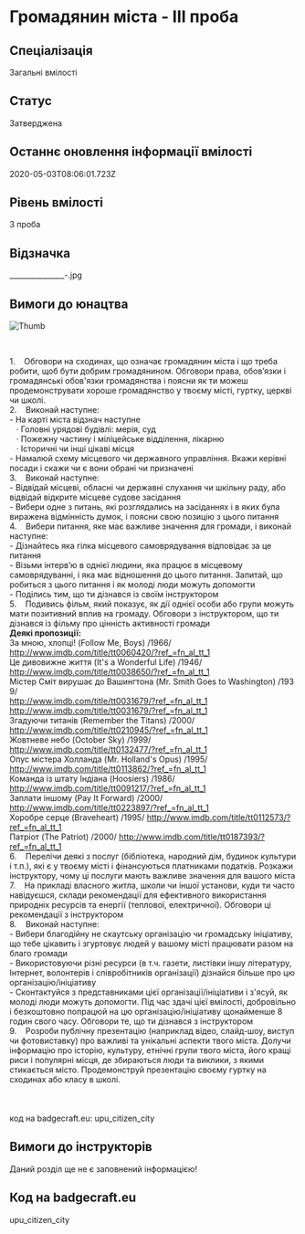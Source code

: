 # Громадянин міста - ІІІ проба

## Спеціалізація

Загальні вмілості

## Статус

Затверджена

## Останнє оновлення інформації вмілості

2020-05-03T08:06:01.723Z

## Рівень вмілості

3 проба

## Відзначка

________________-_.jpg

## Вимоги до юнацтва

<p><span><img alt="Thumb                   " src="/uploads/textareas/bootsy/image/97/small_________________-_.jpg"><br></span></p><p><br></p><div>1.&nbsp;&nbsp;&nbsp;
Обговори на сходинах, що
означає громадянин міста і що треба робити, щоб бути добрим громадянином.
Обговори права, обов’язки і громадянські обов'язки громадянства і поясни як ти
можеш продемонструвати хороше громадянство у твоєму місті, гуртку, церкві чи
школі.<br>2.&nbsp;&nbsp;&nbsp;
Виконай наступне:<br>- На карті міста відзнач наступне<br>&nbsp; &nbsp;· Головні урядові будівлі: мерія, суд<br>&nbsp; &nbsp;· Пожежну частину і міліцейське відділення,
лікарню<br>&nbsp; &nbsp;· Історичні чи інші цікаві місця<br>- Намалюй схему місцевого чи державного
управління. Вкажи керівні посади і скажи чи є вони обрані чи призначені<br>3.&nbsp;&nbsp;&nbsp;
Виконай наступне:<br>- Відвідай місцеві, обласні чи державні
слухання чи шкільну раду, або відвідай відкрите місцеве судове засідання<br>- Вибери одне з питань, які розглядались на
засіданнях і в яких була виражена відмінність думок, і поясни свою позицію з
цього питання<br>4.&nbsp;&nbsp;&nbsp;
Вибери питання, яке має важливе значення
для громади, і виконай наступне:<br>- Дізнайтесь яка гілка місцевого самоврядування
відповідає за це питання<br>- Візьми інтерв’ю в однієї людини, яка працює
в місцевому самоврядуванні, і яка має відношення до цього питання. Запитай, що
робиться з цього питання і як молоді люди можуть допомогти<br>- Поділись тим, що ти дізнався із своїм інструктором<br>5.&nbsp;&nbsp;&nbsp;
Подивись фільм, який показує, як дії однієї
особи або групи можуть мати позитивний вплив на громаду. Обговори з
інструктором, що ти дізнався із фільму про цінність активності громади<br><b>Деякі
пропозиції:<br></b>За мною, хлопці! (Follow Me, Boys) /1966/ <a target="_blank" rel="nofollow" href="http://www.imdb.com/title/tt0060420/?ref_=fn_al_tt_1">http://www.imdb.com/title/tt0060420/?ref_=fn_al_tt_1<br></a>Це&nbsp;дивовижне&nbsp;життя (It's
a Wonderful Life) /1946/
<a target="_blank" rel="nofollow" href="http://www.imdb.com/title/tt0038650/?ref_=fn_al_tt_1">http://www.imdb.com/title/tt0038650/?ref_=fn_al_tt_1<br></a>Містер&nbsp;Сміт&nbsp;вирушає&nbsp;до&nbsp;Вашингтона&nbsp;(Mr.&nbsp;Smith&nbsp;Goes&nbsp;to&nbsp;Washington)&nbsp;/1939<span>/<br>
<a target="_blank" rel="nofollow" href="http://www.imdb.com/title/tt0031679/?ref_=fn_al_tt_1">http://www.imdb.com/title/tt0031679/?ref_=fn_al_tt_1<br></a></span><a target="_blank" rel="nofollow" href="http://www.imdb.com/title/tt0031679/?ref_=fn_al_tt_1">http://www.imdb.com/title/tt0031679/?ref_=fn_al_tt_1<br></a>Згадуючи титанів (Remember the
Titans) /2000/
<a target="_blank" rel="nofollow" href="http://www.imdb.com/title/tt0210945/?ref_=fn_al_tt_1">http://www.imdb.com/title/tt0210945/?ref_=fn_al_tt_1<br></a>Жовтневе небо (October Sky) /1999/ <a target="_blank" rel="nofollow" href="http://www.imdb.com/title/tt0132477/?ref_=fn_al_tt_1">http://www.imdb.com/title/tt0132477/?ref_=fn_al_tt_1<br></a>Опус містера Холланда (Mr.
Holland's Opus) /1995/ <a target="_blank" rel="nofollow" href="http://www.imdb.com/title/tt0113862/?ref_=fn_al_tt_1">http://www.imdb.com/title/tt0113862/?ref_=fn_al_tt_1<br></a>Команда із штату Індіана (Hoosiers)
/1986/ <a target="_blank" rel="nofollow" href="http://www.imdb.com/title/tt0091217/?ref_=fn_al_tt_1">http://www.imdb.com/title/tt0091217/?ref_=fn_al_tt_1<br></a>Заплати іншому (Pay It Forward) /2000/ <a target="_blank" rel="nofollow" href="http://www.imdb.com/title/tt0223897/?ref_=fn_al_tt_1">http://www.imdb.com/title/tt0223897/?ref_=fn_al_tt_1<br></a>Хоробре серце (Braveheart) /1995/
<a target="_blank" rel="nofollow" href="http://www.imdb.com/title/tt0112573/?ref_=fn_al_tt_1">http://www.imdb.com/title/tt0112573/?ref_=fn_al_tt_1<br></a>Патріот (The Patriot) /2000/
<a target="_blank" rel="nofollow" href="http://www.imdb.com/title/tt0187393/?ref_=fn_al_tt_1">http://www.imdb.com/title/tt0187393/?ref_=fn_al_tt_1</a><br>6.&nbsp;&nbsp;&nbsp;
Перелічи деякі з послуг (бібліотека,
народний дім, будинок культури і т.п.), які є у твоєму місті і фінансуються
платниками податків. Розкажи інструктору, чому ці послуги мають важливе
значення для вашого міста<br>7.&nbsp;&nbsp;&nbsp;
На прикладі власного житла,
школи чи іншої установи, куди ти часто навідуєшся, склади рекомендації для
ефективного використання природніх ресурсів та енергії (теплової, електричної).
Обговори ці рекомендації з інструктором<br>8.&nbsp;&nbsp;&nbsp;
Виконай наступне:<br>- Вибери благодійну не скаутську
організацію чи громадську ініціативу, що тебе цікавить і згуртовує людей у
вашому місті працювати разом на благо громади<br>- Використовуючи різні ресурси (в
т.ч. газети, листівки іншу літературу, Інтернет, волонтерів і співробітників
організації) дізнайся більше про цю організацію/ініціативу<br>- Сконтактуйся з представниками
цієї організації/ініціативи і з'ясуй, як молоді люди можуть допомогти. Під час
здачі цієї вмілості, добровільно і безкоштовно попрацюй на цю
організацію/ініціативу щонайменше 8 годин свого часу. Обговори те, що ти
дізнався з інструктором<br>9.&nbsp;&nbsp;&nbsp;&nbsp;Розроби публічну
презентацію (наприклад відео, слайд-шоу, виступ чи фотовиставку) про важливі та
унікальні аспекти твого міста. Долучи інформацію про історію, культуру, етнічні
групи твого міста, його кращі риси і популярні місця, де збираються люди та виклики,
з якими стикається місто. Продемонструй презентацію своєму гуртку на сходинах або
класу в школі.<br><br><br><br>код на badgecraft.eu: upu_citizen_city<br></div>

## Вимоги до інструкторів

Даний розділ ще не є заповнений інформацією!

## Код на badgecraft.eu

upu_citizen_city